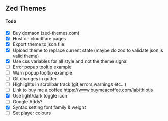 ## Zed Themes

#### Todo

- [x] Buy domaon (zed-themes.com)
- [x] Host on cloudlfare pages
- [x] Export theme to json file
- [x] Upload theme to replace current state (maybe do zod to validate json is valid theme)
- [x] Use css variables for all style and not the theme signal
- [ ] Error popup tooltip example
- [ ] Warn popup tooltip example
- [ ] Git changes in gutter
- [ ] Highlights in scrollbar track (git,errors,warnings etc...)
- [ ] Link to buy me a coffee https://www.buymeacoffee.com/labithiotis
- [x] Use light/dark toggle icon
- [ ] Google Adds?
- [x] Syntax setting font family & weight
- [ ] Set player colours

